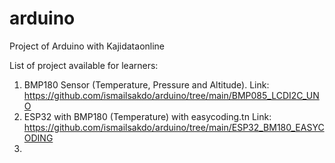 # arduino
Project of Arduino with Kajidataonline

List of project available for learners:
1) BMP180 Sensor (Temperature, Pressure and Altitude). Link: https://github.com/ismailsakdo/arduino/tree/main/BMP085_LCDI2C_UNO
2) ESP32 with BMP180 (Temperature) with easycoding.tn Link: https://github.com/ismailsakdo/arduino/tree/main/ESP32_BM180_EASYCODING
3) 
